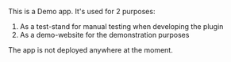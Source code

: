 This is a Demo app. It's used for 2 purposes:

1. As a test-stand for manual testing when developing the plugin
2. As a demo-website for the demonstration purposes

The app is not deployed anywhere at the moment.